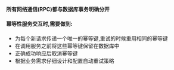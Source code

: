 
#### 所有网络通信(RPC)都与数据库事务明确分开
#### 幂等性服务交互时,需要做到:
* 为每个新请求传递一个唯一的幂等键,重试的时候重用相同的幂等键
* 在调用服务之前将这些幂等键保留在数据库中
* 正确成功响应后取消幂等键
* 根据业务需求仔细设计和配置自动重试策略

